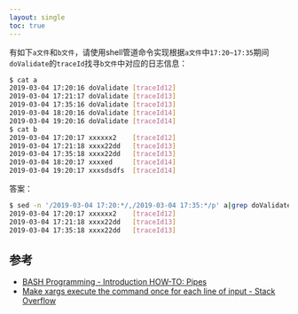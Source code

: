 ```yaml
---
layout: single
toc: true
---
```


有如下`a文件`和`b文件`，请使用shell管道命令实现根据`a文件`中`17:20~17:35`期间`doValidate`的`traceId`找寻`b文件`中对应的日志信息：

```bash
$ cat a
2019-03-04 17:20:16 doValidate [traceId12]
2019-03-04 17:21:17 doValidate [traceId13]
2019-03-04 17:35:16 doValidate [traceId13]
2019-03-04 18:20:16 doValidate [traceId14]
2019-03-04 19:20:16 doValidate [traceId14]
$ cat b
2019-03-04 17:20:17 xxxxxx2    [traceId12]
2019-03-04 17:21:18 xxxx22dd   [traceId13]
2019-03-04 17:35:18 xxxx22dd   [traceId13]
2019-03-04 18:20:17 xxxxed     [traceId14]
2019-03-04 19:20:17 xxxsdsdfs  [traceId14]
```

答案：

```bash
$ sed -n '/2019-03-04 17:20:*/,/2019-03-04 17:35:*/p' a|grep doValidate|awk  '{print $4}'|uniq| xargs -I '{}' grep -F '{}' b
2019-03-04 17:20:17 xxxxxx2    [traceId12]
2019-03-04 17:21:18 xxxx22dd   [traceId13]
2019-03-04 17:35:18 xxxx22dd   [traceId13]
```

## 参考

- [BASH Programming - Introduction HOW-TO: Pipes](http://tldp.org/HOWTO/Bash-Prog-Intro-HOWTO-4.html)
- [Make xargs execute the command once for each line of input - Stack Overflow](https://stackoverflow.com/questions/199266/make-xargs-execute-the-command-once-for-each-line-of-input)